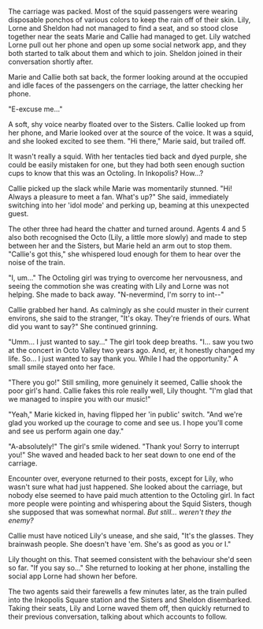 The carriage was packed. Most of the squid passengers were wearing disposable ponchos of various colors to keep the rain off of their skin. Lily, Lorne and Sheldon had not managed to find a seat, and so stood close together near the seats Marie and Callie had managed to get. Lily watched Lorne pull out her phone and open up some social network app, and they both started to talk about them and which to join. Sheldon joined in their conversation shortly after.

Marie and Callie both sat back, the former looking around at the occupied and idle faces of the passengers on the carriage, the latter checking her phone.

"E-excuse me..."

A soft, shy voice nearby floated over to the Sisters. Callie looked up from her phone, and Marie looked over at the source of the voice. It was a squid, and she looked excited to see them. "Hi there," Marie said, but trailed off.

It wasn't really a squid. With her tentacles tied back and dyed purple, she could be easily mistaken for one, but they had both seen enough suction cups to know that this was an Octoling. In Inkopolis? How...?

Callie picked up the slack while Marie was momentarily stunned. "Hi! Always a pleasure to meet a fan. What's up?" She said, immediately switching into her 'idol mode' and perking up, beaming at this unexpected guest.

The other three had heard the chatter and turned around. Agents 4 and 5 also both recognised the Octo (Lily, a little more slowly) and made to step between her and the Sisters, but Marie held an arm out to stop them. "Callie's got this," she whispered loud enough for them to hear over the noise of the train.

"I, um..." The Octoling girl was trying to overcome her nervousness, and seeing the commotion she was creating with Lily and Lorne was not helping. She made to back away. "N-nevermind, I'm sorry to int--"

Callie grabbed her hand. As calmingly as she could muster in their current environs, she said to the stranger, "It's okay. They're friends of ours. What did you want to say?" She continued grinning.

"Umm... I just wanted to say..." The girl took deep breaths. "I... saw you two at the concert in Octo Valley two years ago. And, er, it honestly changed my life. So... I just wanted to say thank you. While I had the opportunity." A small smile stayed onto her face.

"There you go!" Still smiling, more genuinely it seemed, Callie shook the poor girl's hand. Callie fakes this role really well, Lily thought. "I'm glad that we managed to inspire you with our music!"

"Yeah," Marie kicked in, having flipped her 'in public' switch. "And we're glad you worked up the courage to come and see us. I hope you'll come and see us perform again one day."

"A-absolutely!" The girl's smile widened. "Thank you! Sorry to interrupt you!" She waved and headed back to her seat down to one end of the carriage.

Encounter over, everyone returned to their posts, except for Lily, who wasn't sure what had just happened. She looked about the carriage, but nobody else seemed to have paid much attention to the Octoling girl. In fact more people were pointing and whispering about the Squid Sisters, though she supposed that was somewhat normal. *But still... weren't they the enemy?*

Callie must have noticed Lily's unease, and she said, "It's the glasses. They brainwash people. She doesn't have 'em. She's as good as you or I."

Lily thought on this. That seemed consistent with the behaviour she'd seen so far. "If you say so..." She returned to looking at her phone, installing the social app Lorne had shown her before.

The two agents said their farewells a few minutes later, as the train pulled into the Inkopolis Square station and the Sisters and Sheldon disembarked. Taking their seats, Lily and Lorne waved them off, then quickly returned to their previous conversation, talking about which accounts to follow.